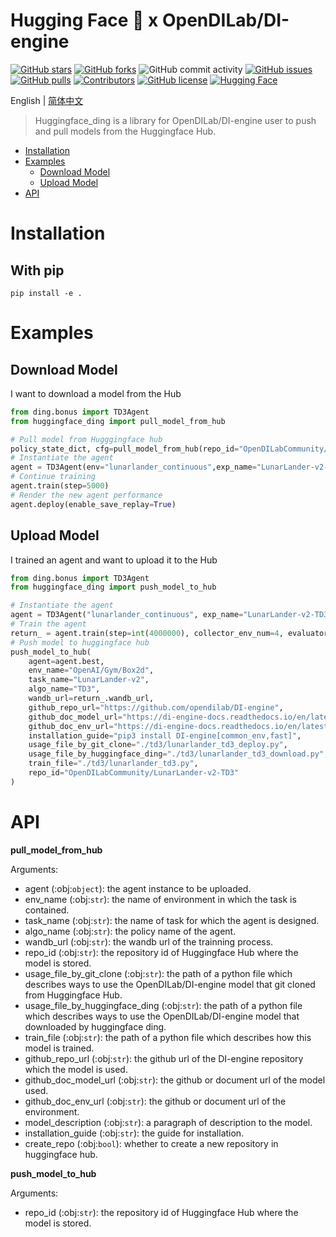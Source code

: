 # Hugging Face 🤗 x OpenDILab/DI-engine

[![GitHub stars](https://img.shields.io/github/stars/opendilab/huggingface_ding)](https://github.com/opendilab/huggingface_ding/stargazers)
[![GitHub forks](https://img.shields.io/github/forks/opendilab/huggingface_ding)](https://github.com/opendilab/huggingface_ding/network)
![GitHub commit activity](https://img.shields.io/github/commit-activity/m/opendilab/huggingface_ding)
[![GitHub issues](https://img.shields.io/github/issues/opendilab/huggingface_ding)](https://github.com/opendilab/huggingface_ding/issues)
[![GitHub pulls](https://img.shields.io/github/issues-pr/opendilab/huggingface_ding)](https://github.com/opendilab/huggingface_ding/pulls)
[![Contributors](https://img.shields.io/github/contributors/opendilab/huggingface_ding)](https://github.com/opendilab/huggingface_ding/graphs/contributors)
[![GitHub license](https://img.shields.io/github/license/opendilab/huggingface_ding)](https://github.com/opendilab/huggingface_ding/blob/master/LICENSE)
[![Hugging Face](https://img.shields.io/badge/%F0%9F%A4%97%20Hugging%20Face-Models-yellow)](https://huggingface.co/OpenDILabCommunity)


English | [简体中文](./README.cn.md)

> Huggingface_ding is a library for OpenDILab/DI-engine user to push and pull models from the Huggingface Hub.

<!-- toc -->

- [Installation](#Installation)
- [Examples](#examples)
  - [Download Model](#download-model)
  - [Upload Model](#upload-model)
- [API](#api)

# Installation
## With pip
```
pip install -e .
```

# Examples
## Download Model

I want to download a model from the Hub
```python
from ding.bonus import TD3Agent
from huggingface_ding import pull_model_from_hub

# Pull model from Hugggingface hub
policy_state_dict, cfg=pull_model_from_hub(repo_id="OpenDILabCommunity/LunarLander-v2-TD3")
# Instantiate the agent
agent = TD3Agent(env="lunarlander_continuous",exp_name="LunarLander-v2-TD3", cfg=cfg.exp_config, policy_state_dict=policy_state_dict)
# Continue training
agent.train(step=5000)
# Render the new agent performance
agent.deploy(enable_save_replay=True)

```

## Upload Model

I trained an agent and want to upload it to the Hub
```python
from ding.bonus import TD3Agent
from huggingface_ding import push_model_to_hub

# Instantiate the agent
agent = TD3Agent("lunarlander_continuous", exp_name="LunarLander-v2-TD3")
# Train the agent
return_ = agent.train(step=int(4000000), collector_env_num=4, evaluator_env_num=4)
# Push model to huggingface hub
push_model_to_hub(
    agent=agent.best,
    env_name="OpenAI/Gym/Box2d",
    task_name="LunarLander-v2",
    algo_name="TD3",
    wandb_url=return_.wandb_url,
    github_repo_url="https://github.com/opendilab/DI-engine",
    github_doc_model_url="https://di-engine-docs.readthedocs.io/en/latest/12_policies/td3.html",
    github_doc_env_url="https://di-engine-docs.readthedocs.io/en/latest/13_envs/lunarlander.html",
    installation_guide="pip3 install DI-engine[common_env,fast]",
    usage_file_by_git_clone="./td3/lunarlander_td3_deploy.py",
    usage_file_by_huggingface_ding="./td3/lunarlander_td3_download.py",
    train_file="./td3/lunarlander_td3.py",
    repo_id="OpenDILabCommunity/LunarLander-v2-TD3"
)
```

# API

**pull_model_from_hub**

Arguments:

- agent (:obj:`object`): the agent instance to be uploaded.
- env_name (:obj:`str`): the name of environment in which the task is contained. 
- task_name (:obj:`str`): the name of task for which the agent is designed. 
- algo_name (:obj:`str`): the policy name of the agent.
- wandb_url (:obj:`str`): the wandb url of the trainning process.
- repo_id (:obj:`str`): the repository id of Huggingface Hub where the model is stored.
- usage_file_by_git_clone (:obj:`str`): the path of a python file which describes ways to use the OpenDILab/DI-engine model that git cloned from Huggingface Hub.
- usage_file_by_huggingface_ding (:obj:`str`): the path of a python file which describes ways to use the OpenDILab/DI-engine model that downloaded by huggingface ding.
- train_file (:obj:`str`): the path of a python file which describes how this model is trained.
- github_repo_url (:obj:`str`): the github url of the DI-engine repository which the model is used.
- github_doc_model_url (:obj:`str`): the github or document url of the model used.
- github_doc_env_url (:obj:`str`): the github or document url of the environment.
- model_description (:obj:`str`): a paragraph of description to the model.
- installation_guide (:obj:`str`): the guide for installation.
- create_repo (:obj:`bool`): whether to create a new repository in huggingface hub.

**push_model_to_hub**

Arguments:

- repo_id (:obj:`str`): the repository id of Huggingface Hub where the model is stored.
